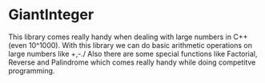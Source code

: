 # GiantInteger
This library comes really handy when dealing with large numbers in C++ (even 10^1000). With this library we can do basic arithmetic operations on large numbers like +,-./ Also there are some special functions like Factorial, Reverse and Palindrome which comes really handy while doing competitve programming.
